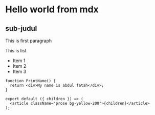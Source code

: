 # Hello world from mdx

## sub-judul

This is first paragraph

This is list

- Item 1
- Item 2
- Item 3

```tsx
function PrintName() {
  return <div>My name is abdul fatah</div>;
}

export default ({ children }) => (
  <article className="prose bg-yellow-200">{children}</article>
);

```